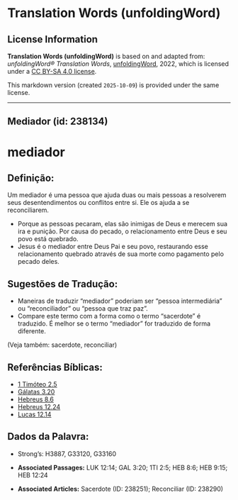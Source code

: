 # Translation Words (unfoldingWord)

## License Information

**Translation Words (unfoldingWord)** is based on and adapted from: _unfoldingWord® Translation Words_, [unfoldingWord](https://unfoldingword.org/utw), 2022, which is licensed under a [CC BY-SA 4.0 license](https://creativecommons.org/licenses/by-sa/4.0/legalcode.en).

This markdown version (created `2025-10-09`) is provided under the same license.



--------------------------------

## Mediador (id: 238134)

mediador
========

Definição:
----------

Um mediador é uma pessoa que ajuda duas ou mais pessoas a resolverem seus desentendimentos ou conflitos entre si. Ele os ajuda a se reconciliarem.

* Porque as pessoas pecaram, elas são inimigas de Deus e merecem sua ira e punição. Por causa do pecado, o relacionamento entre Deus e seu povo está quebrado.
* Jesus é o mediador entre Deus Pai e seu povo, restaurando esse relacionamento quebrado através de sua morte como pagamento pelo pecado deles.

Sugestões de Tradução:
----------------------

* Maneiras de traduzir “mediador” poderiam ser “pessoa intermediária” ou “reconciliador” ou “pessoa que traz paz”.
* Compare este termo com a forma como o termo “sacerdote” é traduzido. É melhor se o termo “mediador” for traduzido de forma diferente.

(Veja também: sacerdote, reconciliar)

Referências Bíblicas:
---------------------

* [1 Timóteo 2\.5](https://ref.ly/1Tim2:5)
* [Gálatas 3\.20](https://ref.ly/Gal3:20)
* [Hebreus 8\.6](https://ref.ly/Heb8:6)
* [Hebreus 12\.24](https://ref.ly/Heb12:24)
* [Lucas 12\.14](https://ref.ly/Luke12:14)

Dados da Palavra:
-----------------

* Strong’s: H3887, G33120, G33160

* **Associated Passages:** LUK 12:14; GAL 3:20; 1TI 2:5; HEB 8:6; HEB 9:15; HEB 12:24
* **Associated Articles:** Sacerdote (ID: 238251); Reconciliar (ID: 238290)

